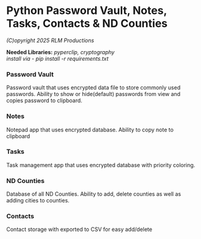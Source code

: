 # Python Password Vault, Notes, Tasks, Contacts & ND Counties
*(C)opyright 2025 RLM Productions*

<b>Needed Libraries:</b> *pyperclip, cryptography*<br>
*install via - pip install -r requirements.txt*

### Password Vault
Password vault that uses encrypted data file to store commonly used passwords. Ability to show or hide(default) passwords from view and copies password to clipboard.

### Notes
Notepad app that uses encrypted database. Ability to copy note to clipboard

### Tasks
Task management app that uses encrypted database with priority coloring.

### ND Counties
Database of all ND Counties. Ability to add, delete counties as well as adding cities to counties.

### Contacts
Contact storage with exported to CSV for easy add/delete
